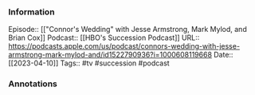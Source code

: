 ### Information

Episode:: [["Connor's Wedding" with Jesse Armstrong, Mark Mylod, and Brian Cox]]
Podcast:: [[HBO's Succession Podcast]]
URL:: https://podcasts.apple.com/us/podcast/connors-wedding-with-jesse-armstrong-mark-mylod-and/id1522790936?i=1000608119668
Date:: [[2023-04-10]]
Tags:: #tv #succession 
#podcast


### Annotations

